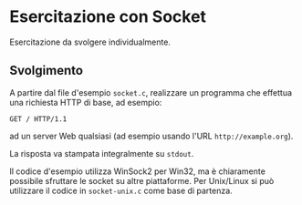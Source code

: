 # Esercitazione con Socket

Esercitazione da svolgere individualmente.

## Svolgimento

A partire dal file d'esempio `socket.c`, realizzare un programma che effettua una richiesta HTTP di base, ad esempio:

```
GET / HTTP/1.1
```

ad un server Web qualsiasi (ad esempio usando l'URL `http://example.org`).

La risposta va stampata integralmente su `stdout`.

Il codice d'esempio utilizza WinSock2 per Win32, ma è chiaramente possibile sfruttare le socket su altre piattaforme.
Per Unix/Linux si può utilizzare il codice in `socket-unix.c` come base di partenza.
